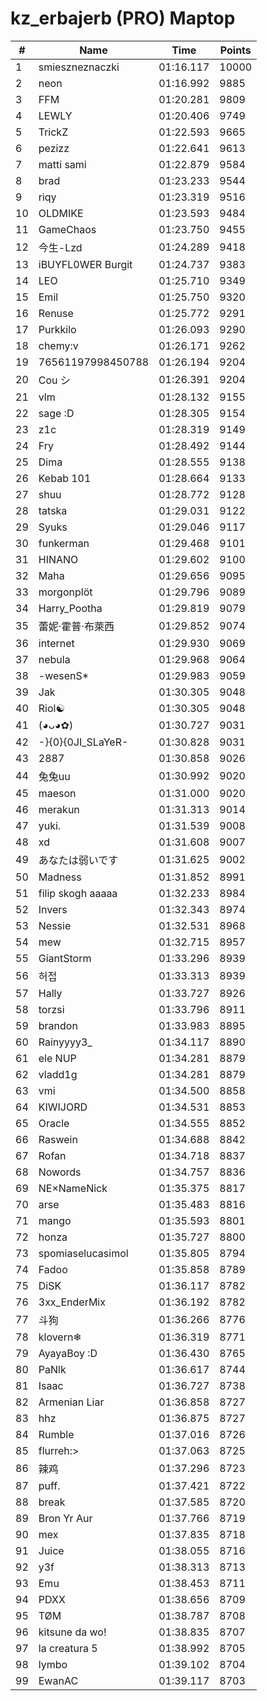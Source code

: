 # kz_erbajerb (PRO) Maptop

|  # | Name | Time | Points |
|-------------- | -------------- | -------------- | -------------- | 
| 1 | smieszneznaczki | 01:16.117 | 10000 | 
| 2 | neon | 01:16.992 | 9885 | 
| 3 | FFM | 01:20.281 | 9809 | 
| 4 | LEWLY | 01:20.406 | 9749 | 
| 5 | TrickZ | 01:22.593 | 9665 | 
| 6 | pezizz | 01:22.641 | 9613 | 
| 7 | matti sami | 01:22.879 | 9584 | 
| 8 | brad | 01:23.233 | 9544 | 
| 9 | riqy | 01:23.319 | 9516 | 
| 10 | OLDMIKE | 01:23.593 | 9484 | 
| 11 | GameChaos | 01:23.750 | 9455 | 
| 12 | 今生-Lzd | 01:24.289 | 9418 | 
| 13 | iBUYFL0WER Burgit | 01:24.737 | 9383 | 
| 14 | LEO | 01:25.710 | 9349 | 
| 15 | Emil | 01:25.750 | 9320 | 
| 16 | Renuse | 01:25.772 | 9291 | 
| 17 | Purkkilo | 01:26.093 | 9290 | 
| 18 | chemy:v | 01:26.171 | 9262 | 
| 19 | 76561197998450788 | 01:26.194 | 9204 | 
| 20 | Cou シ | 01:26.391 | 9204 | 
| 21 | vlm | 01:28.132 | 9155 | 
| 22 | sage :D | 01:28.305 | 9154 | 
| 23 | z1c | 01:28.319 | 9149 | 
| 24 | Fry | 01:28.492 | 9144 | 
| 25 | Dima | 01:28.555 | 9138 | 
| 26 | Kebab 101 | 01:28.664 | 9133 | 
| 27 | shuu | 01:28.772 | 9128 | 
| 28 | tatska | 01:29.031 | 9122 | 
| 29 | Syuks | 01:29.046 | 9117 | 
| 30 | funkerman | 01:29.468 | 9101 | 
| 31 | HINANO | 01:29.602 | 9100 | 
| 32 | Maha | 01:29.656 | 9095 | 
| 33 | morgonplöt | 01:29.796 | 9089 | 
| 34 | Harry_Pootha | 01:29.819 | 9079 | 
| 35 | 蕾妮·霍普·布萊西 | 01:29.852 | 9074 | 
| 36 | internet | 01:29.930 | 9069 | 
| 37 | nebula | 01:29.968 | 9064 | 
| 38 | -wesenS* | 01:29.983 | 9059 | 
| 39 | Jak | 01:30.305 | 9048 | 
| 40 | Riol☯ | 01:30.305 | 9048 | 
| 41 | (◕ᴗ◕✿) | 01:30.727 | 9031 | 
| 42 | -}{0}{0JI_SLaYeR- | 01:30.828 | 9031 | 
| 43 | 2887 | 01:30.858 | 9026 | 
| 44 | 兔兔uu | 01:30.992 | 9020 | 
| 45 | maeson | 01:31.000 | 9020 | 
| 46 | merakun | 01:31.313 | 9014 | 
| 47 | yuki. | 01:31.539 | 9008 | 
| 48 | xd | 01:31.608 | 9007 | 
| 49 | あなたは弱いです | 01:31.625 | 9002 | 
| 50 | Madness | 01:31.852 | 8991 | 
| 51 | filip skogh aaaaa | 01:32.233 | 8984 | 
| 52 | Invers | 01:32.343 | 8974 | 
| 53 | Nessie | 01:32.531 | 8968 | 
| 54 | mew | 01:32.715 | 8957 | 
| 55 | GiantStorm | 01:33.296 | 8939 | 
| 56 | 허접 | 01:33.313 | 8939 | 
| 57 | Hally | 01:33.727 | 8926 | 
| 58 | torzsi | 01:33.796 | 8911 | 
| 59 | brandon | 01:33.983 | 8895 | 
| 60 | Rainyyyy3_ | 01:34.117 | 8890 | 
| 61 | ele NUP | 01:34.281 | 8879 | 
| 62 | vladd1g | 01:34.281 | 8879 | 
| 63 | vmi | 01:34.500 | 8858 | 
| 64 | KIWIJORD | 01:34.531 | 8853 | 
| 65 | Oracle | 01:34.555 | 8852 | 
| 66 | Raswein | 01:34.688 | 8842 | 
| 67 | Rofan | 01:34.718 | 8837 | 
| 68 | Nowords | 01:34.757 | 8836 | 
| 69 | NE×NameNick | 01:35.375 | 8817 | 
| 70 | arse | 01:35.483 | 8816 | 
| 71 | mango | 01:35.593 | 8801 | 
| 72 | honza | 01:35.727 | 8800 | 
| 73 | spomiaselucasimol | 01:35.805 | 8794 | 
| 74 | Fadoo | 01:35.858 | 8789 | 
| 75 | DiSK | 01:36.117 | 8782 | 
| 76 | 3xx_EnderMix | 01:36.192 | 8782 | 
| 77 | 斗狗 | 01:36.266 | 8776 | 
| 78 | klovern❄ | 01:36.319 | 8771 | 
| 79 | AyayaBoy :D | 01:36.430 | 8765 | 
| 80 | PaNlk | 01:36.617 | 8744 | 
| 81 | Isaac | 01:36.727 | 8738 | 
| 82 | Armenian Liar | 01:36.858 | 8727 | 
| 83 | hhz | 01:36.875 | 8727 | 
| 84 | Rumble | 01:37.016 | 8726 | 
| 85 | flurreh:> | 01:37.063 | 8725 | 
| 86 | 辣鸡 | 01:37.296 | 8723 | 
| 87 | puff. | 01:37.421 | 8722 | 
| 88 | break | 01:37.585 | 8720 | 
| 89 | Bron Yr Aur | 01:37.766 | 8719 | 
| 90 | mex | 01:37.835 | 8718 | 
| 91 | Juice | 01:38.055 | 8716 | 
| 92 | y3f | 01:38.313 | 8713 | 
| 93 | Emu | 01:38.453 | 8711 | 
| 94 | PDXX | 01:38.656 | 8709 | 
| 95 | TØM | 01:38.787 | 8708 | 
| 96 | kitsune da wo! | 01:38.835 | 8707 | 
| 97 | la creatura 5 | 01:38.992 | 8705 | 
| 98 | lymbo | 01:39.102 | 8704 | 
| 99 | EwanAC | 01:39.117 | 8703 | 

